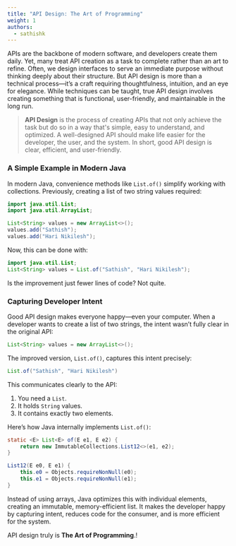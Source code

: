 ```yaml
---
title: "API Design: The Art of Programming"
weight: 1
authors:
  - sathishk
---
```


APIs are the backbone of modern software, and developers create them daily. Yet, many treat API creation as a task to complete rather than an art to refine. Often, we design interfaces to serve an immediate purpose without thinking deeply about their structure. But API design is more than a technical process—it’s a craft requiring thoughtfulness, intuition, and an eye for elegance. While techniques can be taught, true API design involves creating something that is functional, user-friendly, and maintainable in the long run. 

> **API Design** is the process of creating APIs that not only achieve the task but do so in a way that's simple, easy to understand, and optimized. A well-designed API should make life easier for the developer, the user, and the system. In short, good API design is clear, efficient, and user-friendly.

### A Simple Example in Modern Java

In modern Java, convenience methods like `List.of()` simplify working with collections. Previously, creating a list of two string values required:

```java
import java.util.List;
import java.util.ArrayList;

List<String> values = new ArrayList<>();
values.add("Sathish");
values.add("Hari Nikilesh");
```

Now, this can be done with:

```java
import java.util.List;
List<String> values = List.of("Sathish", "Hari Nikilesh");
```

Is the improvement just fewer lines of code? Not quite.

### Capturing Developer Intent

Good API design makes everyone happy—even your computer. When a developer wants to create a list of two strings, the intent wasn’t fully clear in the original API:

```java
List<String> values = new ArrayList<>();
```

The improved version, `List.of()`, captures this intent precisely:

```java
List.of("Sathish", "Hari Nikilesh")
```

This communicates clearly to the API:

1. You need a `List`.
2. It holds `String` values.
3. It contains exactly two elements.

Here’s how Java internally implements `List.of()`:

```java
static <E> List<E> of(E e1, E e2) {
    return new ImmutableCollections.List12<>(e1, e2);
}

List12(E e0, E e1) {
    this.e0 = Objects.requireNonNull(e0);
    this.e1 = Objects.requireNonNull(e1);
}
```

Instead of using arrays, Java optimizes this with individual elements, creating an immutable, memory-efficient list. It makes the developer happy by capturing intent, reduces code for the consumer, and is more efficient for the system.

API design truly is **The Art of Programming**.!